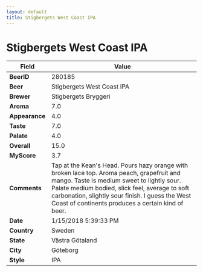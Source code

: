 ```yaml
---
layout: default
title: Stigbergets West Coast IPA
---
```


# Stigbergets West Coast IPA

| Field         | Value     |
|---------------|-----------|
| **BeerID** | 280185 |
| **Beer** | Stigbergets West Coast IPA |
| **Brewer** | Stigbergets Bryggeri |
| **Aroma** | 7.0 |
| **Appearance** | 4.0 |
| **Taste** | 7.0 |
| **Palate** | 4.0 |
| **Overall** | 15.0 |
| **MyScore** | 3.7 |
| **Comments** | Tap at the Kean&#39;s Head. Pours hazy orange with broken lace top. Aroma peach, grapefruit and mango. Taste is medium sweet to lightly sour. Palate medium bodied, slick feel, average to soft carbonation, slightly sour finish. I guess the West Coast of continents produces a certain kind of beer. |
| **Date** | 1/15/2018 5:39:33 PM |
| **Country** | Sweden |
| **State** | Västra Götaland |
| **City** | Göteborg |
| **Style** | IPA |
